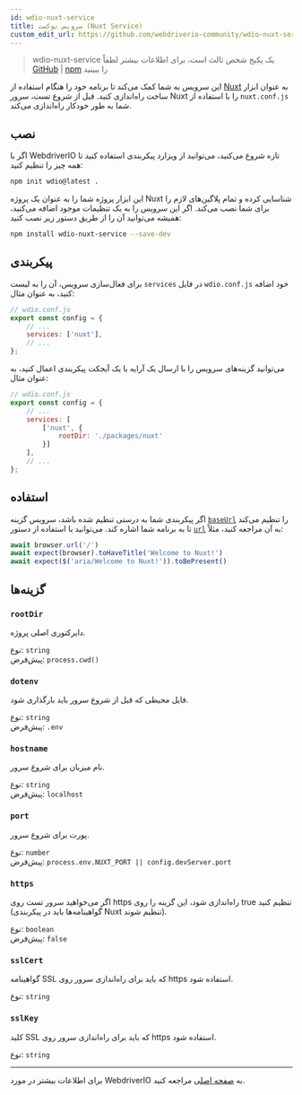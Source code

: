 ```yaml
---
id: wdio-nuxt-service
title: سرویس نوکست (Nuxt Service)
custom_edit_url: https://github.com/webdriverio-community/wdio-nuxt-service/edit/main/README.md
---
```



> wdio-nuxt-service یک پکیج شخص ثالث است، برای اطلاعات بیشتر لطفاً [GitHub](https://github.com/webdriverio-community/wdio-nuxt-service) | [npm](https://www.npmjs.com/package/wdio-nuxt-service) را ببینید

این سرویس به شما کمک می‌کند تا برنامه خود را هنگام استفاده از [Nuxt](https://nuxt.com/) به عنوان ابزار ساخت راه‌اندازی کنید. قبل از شروع تست، سرور Nuxt را با استفاده از `nuxt.conf.js` شما به طور خودکار راه‌اندازی می‌کند.

## نصب

اگر با WebdriverIO تازه شروع می‌کنید، می‌توانید از ویزارد پیکربندی استفاده کنید تا همه چیز را تنظیم کنید:

```sh
npm init wdio@latest .
```

این ابزار پروژه شما را به عنوان یک پروژه Nuxt شناسایی کرده و تمام پلاگین‌های لازم را برای شما نصب می‌کند. اگر این سرویس را به یک تنظیمات موجود اضافه می‌کنید، همیشه می‌توانید آن را از طریق دستور زیر نصب کنید:

```bash
npm install wdio-nuxt-service --save-dev
```

## پیکربندی

برای فعال‌سازی سرویس، آن را به لیست `services` در فایل `wdio.conf.js` خود اضافه کنید، به عنوان مثال:

```js
// wdio.conf.js
export const config = {
    // ...
    services: ['nuxt'],
    // ...
};
```

می‌توانید گزینه‌های سرویس را با ارسال یک آرایه با یک آبجکت پیکربندی اعمال کنید، به عنوان مثال:

```js
// wdio.conf.js
export const config = {
    // ...
    services: [
        ['nuxt', {
            rootDir: './packages/nuxt'
        }]
    ],
    // ...
};
```

## استفاده

اگر پیکربندی شما به درستی تنظیم شده باشد، سرویس گزینه [`baseUrl`](https://webdriver.io/docs/configuration#baseurl) را تنظیم می‌کند تا به برنامه شما اشاره کند. می‌توانید با استفاده از دستور [`url`](https://webdriver.io/docs/api/browser/url) به آن مراجعه کنید، مثلاً:

```ts
await browser.url('/')
await expect(browser).toHaveTitle('Welcome to Nuxt!')
await expect($('aria/Welcome to Nuxt!')).toBePresent()
```

## گزینه‌ها

### `rootDir`

دایرکتوری اصلی پروژه.

نوع: `string`<br />
پیش‌فرض: `process.cwd()`

### `dotenv`

فایل محیطی که قبل از شروع سرور باید بارگذاری شود.

نوع: `string`<br />
پیش‌فرض: `.env`

### `hostname`

نام میزبان برای شروع سرور.

نوع: `string`<br />
پیش‌فرض: `localhost`

### `port`

پورت برای شروع سرور.

نوع: `number`<br />
پیش‌فرض: `process.env.NUXT_PORT || config.devServer.port`

### `https`

اگر می‌خواهید سرور تست روی https راه‌اندازی شود، این گزینه را روی true تنظیم کنید (گواهینامه‌ها باید در پیکربندی Nuxt تنظیم شوند).

نوع: `boolean`<br />
پیش‌فرض: `false`

### `sslCert`

گواهینامه SSL که باید برای راه‌اندازی سرور روی https استفاده شود.

نوع: `string`

### `sslKey`

کلید SSL که باید برای راه‌اندازی سرور روی https استفاده شود.

نوع: `string`

----

برای اطلاعات بیشتر در مورد WebdriverIO به [صفحه اصلی](https://webdriver.io) مراجعه کنید.
